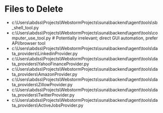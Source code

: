 # Files to Delete

- c:\Users\abdss\Projects\WebstormProjects\suna\backend\agent\tools\sb_shell_tool.py
- c:\Users\abdss\Projects\WebstormProjects\suna\backend\agent\tools\computer_use_tool.py # Potentially irrelevant; direct GUI automation, prefer API/browser tool
- c:\Users\abdss\Projects\WebstormProjects\suna\backend\agent\tools\data_providers\LinkedinProvider.py
- c:\Users\abdss\Projects\WebstormProjects\suna\backend\agent\tools\data_providers\YahooFinanceProvider.py
- c:\Users\abdss\Projects\WebstormProjects\suna\backend\agent\tools\data_providers\AmazonProvider.py
- c:\Users\abdss\Projects\WebstormProjects\suna\backend\agent\tools\data_providers\ZillowProvider.py
- c:\Users\abdss\Projects\WebstormProjects\suna\backend\agent\tools\data_providers\TwitterProvider.py
- c:\Users\abdss\Projects\WebstormProjects\suna\backend\agent\tools\data_providers\ActiveJobsProvider.py

